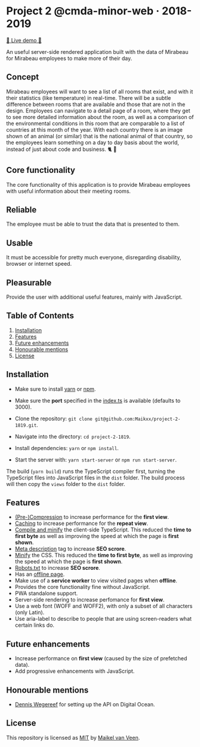 # Project 2 @cmda-minor-web · 2018-2019

[🚀 Live demo 🚀](https://cmda-minor-project-2.herokuapp.com/)

An useful server-side rendered application built with the data of Mirabeau for Mirabeau employees to make more of their day.

## Concept

Mirabeau employees will want to see a list of all rooms that exist, and with it their statistics (like temperature) in real-time. There will be a subtle difference between rooms that are available and those that are not in the design.
Employees can navigate to a detail page of a room, where they get to see more detailed information about the room, as well as a comparison of the environmental conditions in this room that are comparable to a list of countries at this month of the year. With each country there is an image shown of an animal (or similar) that is the national animal of that country, so the employees learn something on a day to day basis about the world, instead of just about code and business. 🐈 🦁

## Core functionality

The core functionality of this application is to provide Mirabeau employees with useful information about their meeting rooms.

## Reliable

The employee must be able to trust the data that is presented to them.

## Usable

It must be accessible for pretty much everyone, disregarding disability, browser or internet speed.

## Pleasurable

Provide the user with additional useful features, mainly with JavaScript.

## Table of Contents

1. [Installation](#Installation)
2. [Features](#Features)
3. [Future enhancements](#Future-enhancements)
4. [Honourable mentions](#Honourable-mentions)
5. [License](#License)

## Installation

* Make sure to install [yarn](https://yarnpkg.com/en/) or [npm](https://www.npmjs.com).
* Make sure the **port** specified in the [index.ts](server/src/index.ts) is available (defaults to 3000).

* Clone the repository: `git clone git@github.com:Maikxx/project-2-1819.git`.
* Navigate into the directory: `cd project-2-1819`.
* Install dependencies: `yarn` or `npm install`.
* Start the server with: `yarn start-server` or `npm run start-server`.

The build (`yarn build`) runs the TypeScript compiler first, turning the TypeScript files into JavaScript files in the `dist` folder.
The build process will then copy the `views` folder to the `dist` folder.

## Features

* [(Pre-)Compression](./server/src/services/decompressionService.ts) to increase performance for the **first view**.
* [Caching](./server/src/services/memoryCache.ts) to increase performance for the **repeat view**.
* [Compile and minify](./gulpfile.js#L24) the client-side TypeScript. This reduced the **time to first byte** as well as improving the speed at which the page is **first shown**.
* [Meta description](./server/src/views/partials/head.ejs#L3) tag to increase **SEO scrore**.
* [Minify](./gulpfile.js#L11) the CSS. This reduced the **time to first byte**, as well as improving the speed at which the page is **first shown**.
* [Robots.txt](./server/public/robots.txt) to increase **SEO scrore**.
* Has an [offline page](./server/src/views/pages/offline.ejs).
* Make use of a **service worker** to view visited pages when **offline**.
* Provides the core functionality fine without JavaScript.
* PWA standalone support.
* Server-side rendering to increase perfomance for **first view**.
* Use a web font (WOFF and WOFF2), with only a subset of all characters (only Latin).
* Use aria-label to describe to people that are using screen-readers what certain links do.

## Future enhancements

* Increase performance on **first view** (caused by the size of prefetched data).
* Add progressive enhancements with JavaScript.

## Honourable mentions

* [Dennis Wegereef](https://github.com/Denniswegereef) for setting up the API on Digital Ocean.

## License

This repository is licensed as [MIT](LICENSE) by [Maikel van Veen](https://github.com/maikxx).